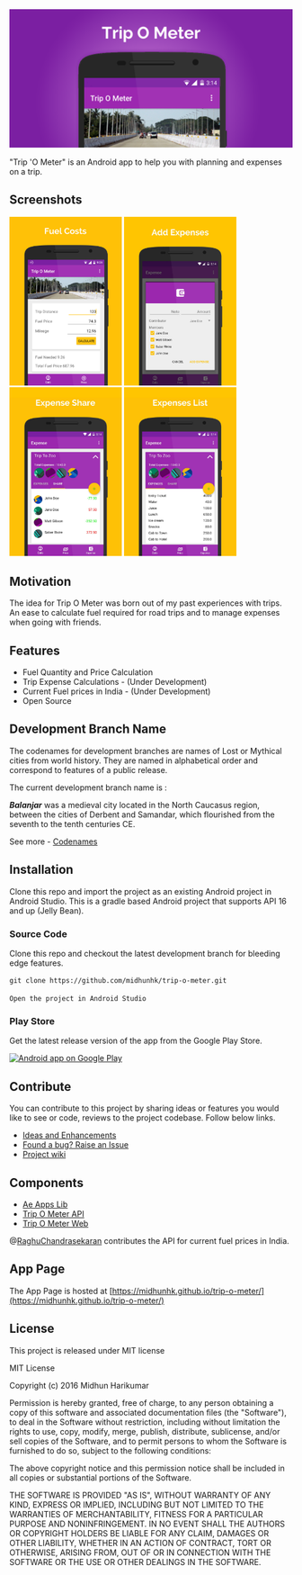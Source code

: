 <img alt="Trip O Meter" src="/resources/promotional/feature_graphic_v2.png" width="820"/>

"Trip 'O Meter" is an Android app to help you with planning and expenses on a trip.

## Screenshots
<img alt="Trip O Meter" src="/resources/promotional/fuel_costs.png" width="200"/>
<img alt="Trip O Meter" src="/resources/promotional/expense_add.jpg" width="200"/>
<img alt="Trip O Meter" src="/resources/promotional/expense_share.jpg" width="200"/>
<img alt="Trip O Meter" src="/resources/promotional/expense_items.jpg" width="200"/>

## Motivation
The idea for Trip O Meter was born out of my past experiences with trips. An ease to calculate fuel required for road trips and to manage expenses when going with friends.

## Features
- Fuel Quantity and Price Calculation
- Trip Expense Calculations - (Under Development)
- Current Fuel prices in India - (Under Development)
- Open Source

## Development Branch Name
The codenames for development branches are names of Lost or Mythical cities from world history. They are named in alphabetical order and correspond to features of a public release. 

The current development branch name is :

***Balanjar*** was a medieval city located in the North Caucasus region, between the cities of Derbent and Samandar, which flourished from the seventh to the tenth centuries CE.

See more - [Codenames](https://github.com/midhunhk/trip-o-meter/wiki/Codenames)

## Installation
Clone this repo and import the project as an existing Android project in Android Studio. This is a gradle based Android project that supports API 16 and up (Jelly Bean).

### Source Code
Clone this repo and checkout the latest development branch for bleeding edge features.

```
git clone https://github.com/midhunhk/trip-o-meter.git

Open the project in Android Studio
```

### Play Store
Get the latest release version of the app from the Google Play Store.

  <a class="btn btn-large" href="https://play.google.com/store/apps/details?id=com.ae.apps.tripmeter" title="Android app on Google Play">
	  <img alt="Android app on Google Play" src="https://developer.android.com/images/brand/en_app_rgb_wo_45.png">
	</a>

[](https://play.google.com/store/apps/details?id=com.ae.apps.tripmeter)

## Contribute
You can contribute to this project by sharing ideas or features you would like to see or code, reviews to the project codebase. Follow below links.

- [Ideas and Enhancements](https://github.com/midhunhk/trip-o-meter/projects/1)  
- [Found a bug? Raise an Issue](https://github.com/midhunhk/trip-o-meter/issues)  
- [Project wiki](https://github.com/midhunhk/trip-o-meter/wiki)

## Components
* [Ae Apps Lib](https://github.com/midhunhk/ae-apps-library)
* [Trip O Meter API](https://github.com/RaghuChandrasekaran/trip-o-meter-api) 
* [Trip O Meter Web](https://github.com/RaghuChandrasekaran/trip-o-meter-web)

@[RaghuChandrasekaran](https://github.com/RaghuChandrasekaran) contributes the API for current fuel prices in India.

## App Page
The App Page is hosted at [https://midhunhk.github.io/trip-o-meter/](https://midhunhk.github.io/trip-o-meter/)

## License
This project is released under MIT license

MIT License

Copyright (c) 2016 Midhun Harikumar

Permission is hereby granted, free of charge, to any person obtaining a copy
of this software and associated documentation files (the "Software"), to deal
in the Software without restriction, including without limitation the rights
to use, copy, modify, merge, publish, distribute, sublicense, and/or sell
copies of the Software, and to permit persons to whom the Software is
furnished to do so, subject to the following conditions:

The above copyright notice and this permission notice shall be included in all
copies or substantial portions of the Software.

THE SOFTWARE IS PROVIDED "AS IS", WITHOUT WARRANTY OF ANY KIND, EXPRESS OR
IMPLIED, INCLUDING BUT NOT LIMITED TO THE WARRANTIES OF MERCHANTABILITY,
FITNESS FOR A PARTICULAR PURPOSE AND NONINFRINGEMENT. IN NO EVENT SHALL THE
AUTHORS OR COPYRIGHT HOLDERS BE LIABLE FOR ANY CLAIM, DAMAGES OR OTHER
LIABILITY, WHETHER IN AN ACTION OF CONTRACT, TORT OR OTHERWISE, ARISING FROM,
OUT OF OR IN CONNECTION WITH THE SOFTWARE OR THE USE OR OTHER DEALINGS IN THE
SOFTWARE.
